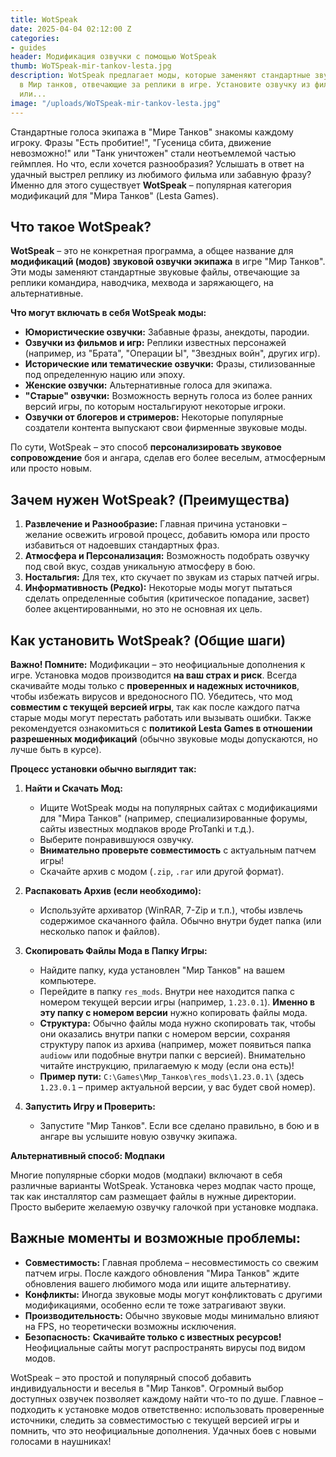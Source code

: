 ```yaml
---
title: WotSpeak
date: 2025-04-04 02:12:00 Z
categories:
- guides
header: Модификация озвучки с помощью WotSpeak
thumb: WoTSpeak-mir-tankov-lesta.jpg
description: WotSpeak предлагает моды, которые заменяют стандартные звуковые файлы
  в Мир танков, отвечающие за реплики в игре. Установите озвучку из фильмов, от блогеров
  или...
image: "/uploads/WoTSpeak-mir-tankov-lesta.jpg"
---
```


Стандартные голоса экипажа в "Мире Танков" знакомы каждому игроку. Фразы "Есть пробитие!", "Гусеница сбита, движение невозможно!" или "Танк уничтожен" стали неотъемлемой частью геймплея. Но что, если хочется разнообразия? Услышать в ответ на удачный выстрел реплику из любимого фильма или забавную фразу? Именно для этого существует **WotSpeak** – популярная категория модификаций для "Мира Танков" (Lesta Games).

## Что такое WotSpeak?

**WotSpeak** – это не конкретная программа, а общее название для **модификаций (модов) звуковой озвучки экипажа** в игре "Мир Танков". Эти моды заменяют стандартные звуковые файлы, отвечающие за реплики командира, наводчика, мехвода и заряжающего, на альтернативные.

**Что могут включать в себя WotSpeak моды:**

*   **Юмористические озвучки:** Забавные фразы, анекдоты, пародии.
*   **Озвучки из фильмов и игр:** Реплики известных персонажей (например, из "Брата", "Операции Ы", "Звездных войн", других игр).
*   **Исторические или тематические озвучки:** Фразы, стилизованные под определенную нацию или эпоху.
*   **Женские озвучки:** Альтернативные голоса для экипажа.
*   **"Старые" озвучки:** Возможность вернуть голоса из более ранних версий игры, по которым ностальгируют некоторые игроки.
*   **Озвучки от блогеров и стримеров:** Некоторые популярные создатели контента выпускают свои фирменные звуковые моды.

По сути, WotSpeak – это способ **персонализировать звуковое сопровождение** боя и ангара, сделав его более веселым, атмосферным или просто новым.

## Зачем нужен WotSpeak? (Преимущества)

1.  **Развлечение и Разнообразие:** Главная причина установки – желание освежить игровой процесс, добавить юмора или просто избавиться от надоевших стандартных фраз.
2.  **Атмосфера и Персонализация:** Возможность подобрать озвучку под свой вкус, создав уникальную атмосферу в бою.
3.  **Ностальгия:** Для тех, кто скучает по звукам из старых патчей игры.
4.  **Информативность (Редко):** Некоторые моды могут пытаться сделать определенные события (критическое попадание, засвет) более акцентированными, но это не основная их цель.

## Как установить WotSpeak? (Общие шаги)

**Важно! Помните:** Модификации – это неофициальные дополнения к игре. Установка модов производится **на ваш страх и риск**. Всегда скачивайте моды только с **проверенных и надежных источников**, чтобы избежать вирусов и вредоносного ПО. Убедитесь, что мод **совместим с текущей версией игры**, так как после каждого патча старые моды могут перестать работать или вызывать ошибки. Также рекомендуется ознакомиться с **политикой Lesta Games в отношении разрешенных модификаций** (обычно звуковые моды допускаются, но лучше быть в курсе).

**Процесс установки обычно выглядит так:**

1.  **Найти и Скачать Мод:**
    *   Ищите WotSpeak моды на популярных сайтах с модификациями для "Мира Танков" (например, специализированные форумы, сайты известных модпаков вроде ProTanki и т.д.).
    *   Выберите понравившуюся озвучку.
    *   **Внимательно проверьте совместимость** с актуальным патчем игры!
    *   Скачайте архив с модом (`.zip`, `.rar` или другой формат).

2.  **Распаковать Архив (если необходимо):**
    *   Используйте архиватор (WinRAR, 7-Zip и т.п.), чтобы извлечь содержимое скачанного файла. Обычно внутри будет папка (или несколько папок и файлов).

3.  **Скопировать Файлы Мода в Папку Игры:**
    *   Найдите папку, куда установлен "Мир Танков" на вашем компьютере.
    *   Перейдите в папку `res_mods`. Внутри нее находится папка с номером текущей версии игры (например, `1.23.0.1`). **Именно в эту папку с номером версии** нужно копировать файлы мода.
    *   **Структура:** Обычно файлы мода нужно скопировать так, чтобы они оказались внутри папки с номером версии, сохраняя структуру папок из архива (например, может появиться папка `audioww` или подобные внутри папки с версией). Внимательно читайте инструкцию, прилагаемую к моду (если она есть)!
    *   **Пример пути:** `C:\Games\Мир_Танков\res_mods\1.23.0.1\` (здесь `1.23.0.1` – пример актуальной версии, у вас будет свой номер).

4.  **Запустить Игру и Проверить:**
    *   Запустите "Мир Танков". Если все сделано правильно, в бою и в ангаре вы услышите новую озвучку экипажа.

**Альтернативный способ: Модпаки**

Многие популярные сборки модов (модпаки) включают в себя различные варианты WotSpeak. Установка через модпак часто проще, так как инсталлятор сам размещает файлы в нужные директории. Просто выберите желаемую озвучку галочкой при установке модпака.

## Важные моменты и возможные проблемы:

*   **Совместимость:** Главная проблема – несовместимость со свежим патчем игры. После каждого обновления "Мира Танков" ждите обновления вашего любимого мода или ищите альтернативу.
*   **Конфликты:** Иногда звуковые моды могут конфликтовать с другими модификациями, особенно если те тоже затрагивают звуки.
*   **Производительность:** Обычно звуковые моды минимально влияют на FPS, но теоретически возможны исключения.
*   **Безопасность:** **Скачивайте только с известных ресурсов!** Неофициальные сайты могут распространять вирусы под видом модов.


WotSpeak – это простой и популярный способ добавить индивидуальности и веселья в "Мир Танков". Огромный выбор доступных озвучек позволяет каждому найти что-то по душе. Главное – подходить к установке модов ответственно: использовать проверенные источники, следить за совместимостью с текущей версией игры и помнить, что это неофициальные дополнения. Удачных боев с новыми голосами в наушниках!
